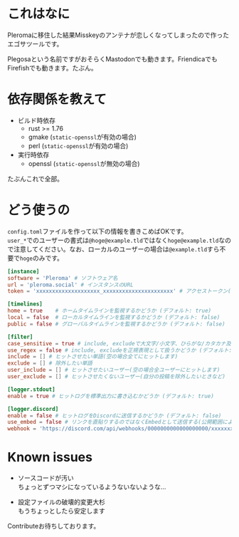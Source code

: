 # これはなに

Pleromaに移住した結果Misskeyのアンテナが恋しくなってしまったので作ったエゴサツールです。

Plegosaという名前ですがおそらくMastodonでも動きます。FriendicaでもFirefishでも動きます。たぶん。

# 依存関係を教えて

- ビルド時依存
  - rust >= 1.76
  - gmake (`static-openssl`が有効の場合)
  - perl (`static-openssl`が有効の場合)
- 実行時依存
  - openssl (`static-openssl`が無効の場合)

たぶんこれで全部。

# どう使うの

`config.toml`ファイルを作って以下の情報を書きこめばOKです。  
`user_*`でのユーザーの書式は`@hoge@example.tld`ではなく`hoge@example.tld`なので注意してください。なお、ローカルのユーザーの場合は`@example.tld`すら不要で`hoge`のみです。

```toml
[instance]
software = 'Pleroma' # ソフトウェア名
url = 'pleroma.social' # インスタンスのURL
token = 'xxxxxxxxxxxxxxxxxxxx_xxxxxxxxxxxxxxxxxxxxxx' # アクセストークン(timelines.homeがtrueの時のみ必須、わからなければ空にしておくと生成してくれます、設定は手動)

[timelines]
home = true    # ホームタイムラインを監視するかどうか (デフォルト: true)
local = false  # ローカルタイムラインを監視するかどうか (デフォルト: false)
public = false # グローバルタイムラインを監視するかどうか (デフォルト: false)

[filter]
case_sensitive = true # include, excludeで大文字/小文字、ひらがな/カタカナ及び互換等価な字を区別するかどうか(falseでも正準等価な字は区別しません) (デフォルト: true)
use_regex = false # include, excludeを正規表現として扱うかどうか (デフォルト: false)
include = [] # ヒットさせたい単語(空の場合全てにヒットします)
exclude = [] # 除外したい単語
user_include = [] # ヒットさせたいユーザー(空の場合全ユーザーにヒットします)
user_exclude = [] # ヒットさせたくないユーザー(自分の投稿を除外したいときなど)

[logger.stdout]
enable = true # ヒットログを標準出力に書き込むかどうか (デフォルト: true)

[logger.discord]
enable = false # ヒットログをDiscordに送信するかどうか (デフォルト: false)
use_embed = false # リンクを直貼りするのではなくEmbedとして送信する(公開範囲によってはfalseでもEmbedとして送信されます) (デフォルト: false)
webhook = 'https://discord.com/api/webhooks/0000000000000000000/xxxxxxxxxxxxxxxxxxxxxxxxxxxxxxxxxxxxxxxx-xxxxxxxx-xxxxxxxxxxxxxxxxxx' # WebhookのURL
```

# Known issues
  
- ソースコードが汚い  
  ちょっとずつマシになっているようないないような…

- 設定ファイルの破壊的変更大杉  
  もうちょっとしたら安定します

Contributeお待ちしております。
